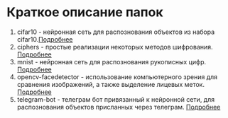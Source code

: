 <h1>Краткое описание папок</h1>
<ol>
<li>cifar10 - нейронная сеть для распознования объектов из набора cifar10.<a href="https://github.com/dokazhi/scripts/tree/master/cifar10">Подробнее</a></li>
<li>ciphers - простые реализации некоторых методов шифрования. <a href="https://github.com/dokazhi/scripts/tree/master/ciphers">Подробнее</a></li>
<li>mnist - нейронная сеть для распознования рукописных цифр. <a href="https://github.com/dokazhi/scripts/tree/master/mnist">Подробнее</a></li>
<li>opencv-facedetector - использование компьютерного зрения для сравнения изображений, а также выделение лицевых меток. <a href="https://github.com/dokazhi/scripts/tree/master/opencv-facedetector">Подробнее</a></li>
<li>telegram-bot - телеграм бот привязанный к нейронной сети, для распознования объектов присланных через телеграм. <a href="https://github.com/dokazhi/scripts/tree/master/telegram-bot">Подробнее</a></li>
</ol>
